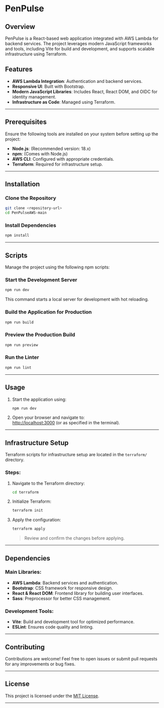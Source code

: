 # PenPulse

## Overview

PenPulse is a React-based web application integrated with AWS Lambda for backend services. The project leverages modern JavaScript frameworks and tools, including Vite for build and development, and supports scalable infrastructure using Terraform.

## Features

- **AWS Lambda Integration**: Authentication and backend services.
- **Responsive UI**: Built with Bootstrap.
- **Modern JavaScript Libraries**: Includes React, React DOM, and OIDC for identity management.
- **Infrastructure as Code**: Managed using Terraform.

---

## Prerequisites

Ensure the following tools are installed on your system before setting up the project:

- **Node.js**: (Recommended version: 18.x)
- **npm**: (Comes with Node.js)
- **AWS CLI**: Configured with appropriate credentials.
- **Terraform**: Required for infrastructure setup.

---

## Installation

### Clone the Repository

```bash
git clone <repository-url>
cd PenPulseAWS-main
```

### Install Dependencies

```bash
npm install
```

---

## Scripts

Manage the project using the following npm scripts:

### Start the Development Server

```bash
npm run dev
```

This command starts a local server for development with hot reloading.

### Build the Application for Production

```bash
npm run build
```

### Preview the Production Build

```bash
npm run preview
```

### Run the Linter

```bash
npm run lint
```

---

## Usage

1. Start the application using:
   ```bash
   npm run dev
   ```
2. Open your browser and navigate to:  
   [http://localhost:3000](http://localhost:3000) (or as specified in the terminal).

---

## Infrastructure Setup

Terraform scripts for infrastructure setup are located in the `terraform/` directory.

### Steps:

1. Navigate to the Terraform directory:
   ```bash
   cd terraform
   ```
2. Initialize Terraform:
   ```bash
   terraform init
   ```
3. Apply the configuration:
   ```bash
   terraform apply
   ```
   > Review and confirm the changes before applying.

---

## Dependencies

### Main Libraries:

- **AWS Lambda**: Backend services and authentication.
- **Bootstrap**: CSS framework for responsive design.
- **React & React DOM**: Frontend library for building user interfaces.
- **Sass**: Preprocessor for better CSS management.

### Development Tools:

- **Vite**: Build and development tool for optimized performance.
- **ESLint**: Ensures code quality and linting.

---

## Contributing

Contributions are welcome! Feel free to open issues or submit pull requests for any improvements or bug fixes.

---

## License

This project is licensed under the [MIT License](LICENSE).

---
